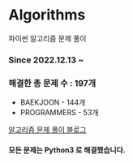 # Algorithms
파이썬 알고리즘 문제 풀이
### Since 2022.12.13 ~
### 해결한 총 문제 수 : 197개
- BAEKJOON - 144개
- PROGRAMMERS - 53개

[알고리즘 문제 풀이 블로그](https://monzheld.tistory.com/category/%E2%8C%A8%EF%B8%8F%20Algorithms)
#### 모든 문제는 Python3 로 해결했습니다.
